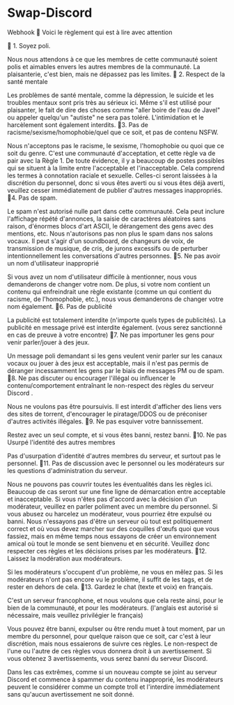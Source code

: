 # Swap-Discord
Webhook
:pushpin: Voici le règlement qui est à lire avec attention

:round_pushpin: 1. Soyez poli. 

Nous nous attendons à ce que les membres de cette communauté soient polis et aimables envers les autres membres de la communauté. La plaisanterie, c'est bien, mais ne dépassez pas les limites.
:round_pushpin: 2. Respect de la santé mentale

Les problèmes de santé mentale, comme la dépression, le suicide et les troubles mentaux sont pris très au sérieux ici. Même s'il est utilisé pour plaisanter, le fait de dire des choses comme "aller boire de l'eau de Javel" ou appeler quelqu'un "autiste" ne sera pas toléré. L'intimidation et le harcèlement sont également interdits.
:round_pushpin:3. Pas de racisme/sexisme/homophobie/quel que ce soit, et pas de contenu NSFW.

Nous n'acceptons pas le racisme, le sexisme, l'homophobie ou quoi que ce soit du genre. C'est une communauté d'acceptation, et cette règle va de pair avec la Règle 1. De toute évidence, il y a beaucoup de postes possibles qui se situent à la limite entre l'acceptable et l'inacceptable. Cela comprend les termes à connotation raciale et sexuelle. Celles-ci seront laissées à la discrétion du personnel, donc si vous êtes averti ou si vous êtes déjà averti, veuillez cesser immédiatement de publier d'autres messages inappropriés.
:round_pushpin:4. Pas de spam.

Le spam n'est autorisé nulle part dans cette communauté. Cela peut inclure l'affichage répété d'annonces, la saisie de caractères aléatoires sans raison, d'énormes blocs d'art ASCII, le dérangement des gens avec des mentions, etc. Nous n'autorisons pas non plus le spam dans nos salons vocaux. Il peut s'agir d'un soundboard, de changeurs de voix, de transmission de musique, de cris, de jurons excessifs ou de perturber intentionnellement les conversations d'autres personnes.
:round_pushpin:5. Ne pas avoir un nom d'utilisateur inapproprié

Si vous avez un nom d'utilisateur difficile à mentionner, nous vous demanderons de changer votre nom. De plus, si votre nom contient un contenu qui enfreindrait une règle existante (comme un qui contient du racisme, de l'homophobie, etc.), nous vous demanderons de changer votre nom également.
:round_pushpin:6. Pas de publicité

La publicité est totalement interdite (n'importe quels types de publicités). La publicité en message privé est interdite également. (vous serez sanctionné en cas de preuve à votre encontre)
:round_pushpin:7. Ne pas importuner les gens pour venir parler/jouer à des jeux.

Un message poli demandant si les gens veulent venir parler sur les canaux vocaux ou jouer à des jeux est acceptable, mais il n'est pas permis de déranger incessamment les gens par le biais de messages PM ou de spam.
:round_pushpin:8. Ne pas discuter ou encourager l'illégal ou influencer le contenu/comportement entraînant le non-respect des règles du serveur Discord .

Nous ne voulons pas être poursuivis. Il est interdit d'afficher des liens vers des sites de torrent, d'encourager le piratage/DDOS ou de préconiser d'autres activités illégales.
:round_pushpin:9. Ne pas esquiver votre bannissement.

Restez avec un seul compte, et si vous êtes banni, restez banni.
:round_pushpin:10. Ne pas Usurpé l'identité des autres membres

Pas d'usurpation d'identité d'autres membres du serveur, et surtout pas le personnel.
:round_pushpin:11. Pas de discussion avec le personnel ou les modérateurs sur les questions d'administration du serveur.

Nous ne pouvons pas couvrir toutes les éventualités dans les règles ici. Beaucoup de cas seront sur une fine ligne de démarcation entre acceptable et inacceptable. Si vous n'êtes pas d'accord avec la décision d'un modérateur, veuillez en parler poliment avec un membre du personnel. Si vous abusez ou harcelez un modérateur, vous pourriez être expulsé ou banni. Nous n'essayons pas d'être un serveur où tout est politiquement correct et où vous devez marcher sur des coquilles d'œufs quoi que vous fassiez, mais en même temps nous essayons de créer un environnement amical où tout le monde se sent bienvenu et en sécurité. Veuillez donc respecter ces règles et les décisions prises par les modérateurs.
:round_pushpin:12. Laissez la modération aux modérateurs.

Si les modérateurs s'occupent d'un problème, ne vous en mêlez pas. Si les modérateurs n'ont pas encore vu le problème, il suffit de les tags, et de rester en dehors de cela.
:round_pushpin:13. Gardez le chat (texte et voix) en français.

C'est un serveur francophone, et nous voulons que cela reste ainsi, pour le bien de la communauté, et pour les modérateurs. (l'anglais est autorisé si nécessaire, mais veuillez privilégier le français)

Vous pouvez être banni, expulser ou être rendu muet à tout moment, par un membre du personnel, pour quelque raison que ce soit, car c'est à leur discrétion, mais nous essaierons de suivre ces règles.
Le non-respect de l'une ou l'autre de ces règles vous donnera droit à un avertissement. Si vous obtenez 3 avertissements, vous serez banni du serveur Discord.

Dans les cas extrêmes, comme si un nouveau compte se joint au serveur Discord et commence à spammer du contenu inapproprié, les modérateurs peuvent le considérer comme un compte troll et l'interdire immédiatement sans qu'aucun avertissement ne soit donné.
